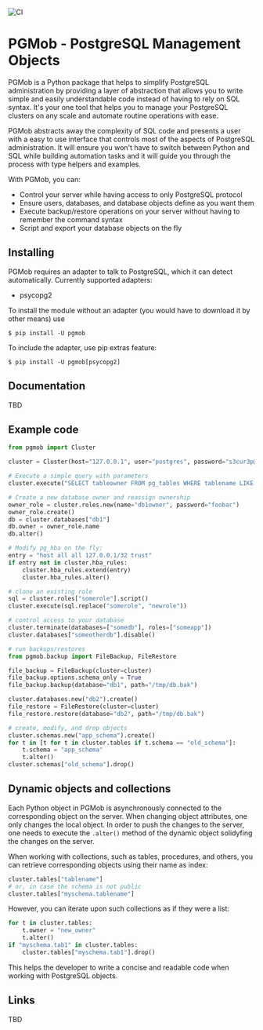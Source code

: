 ![CI](https://github.com/dataplat/pgmob/actions/workflows/CI.yaml/badge.svg)
# PGMob - PostgreSQL Management Objects

PGMob is a Python package that helps to simplify PostgreSQL administration by providing a layer of abstraction that allows you
to write simple and easily understandable code instead of having to rely on SQL syntax. It's your one tool that helps you to
manage your PostgreSQL clusters on any scale and automate routine operations with ease.

PGMob abstracts away the complexity of SQL code and presents a user with a easy to use interface that controls most of
the aspects of PostgreSQL administration. It will ensure you won't have to switch between Python and SQL while building
automation tasks and it will guide you through the process with type helpers and examples.

With PGMob, you can:

* Control your server while having access to only PostgreSQL protocol
* Ensure users, databases, and database objects define as you want them
* Execute backup/restore operations on your server without having to remember the command syntax
* Script and export your database objects on the fly


## Installing

PGMob requires an adapter to talk to PostgreSQL, which it can detect automatically. Currently supported adapters:

* psycopg2

To install the module without an adapter (you would have to download it by other means) use

```shell
$ pip install -U pgmob
```

To include the adapter, use pip extras feature:

```shell
$ pip install -U pgmob[psycopg2]
```

## Documentation

TBD

## Example code

```python
from pgmob import Cluster

cluster = Cluster(host="127.0.0.1", user="postgres", password="s3cur3p@ss")

# Execute a simple query with parameters
cluster.execute("SELECT tableowner FROM pg_tables WHERE tablename LIKE %s", "pg*")

# Create a new database owner and reassign ownership
owner_role = cluster.roles.new(name="db1owner", password="foobar")
owner_role.create()
db = cluster.databases["db1"]
db.owner = owner_role.name
db.alter()

# Modify pg_hba on the fly:
entry = "host all all 127.0.0.1/32 trust"
if entry not in cluster.hba_rules:
    cluster.hba_rules.extend(entry)
    cluster.hba_rules.alter()

# clone an existing role
sql = cluster.roles["somerole"].script()
cluster.execute(sql.replace("somerole", "newrole"))

# control access to your database
cluster.terminate(databases=["somedb"], roles=["someapp"])
cluster.databases["someotherdb"].disable()

# run backups/restores
from pgmob.backup import FileBackup, FileRestore

file_backup = FileBackup(cluster=cluster)
file_backup.options.schema_only = True
file_backup.backup(database="db1", path="/tmp/db.bak")

cluster.databases.new("db2").create()
file_restore = FileRestore(cluster=cluster)
file_restore.restore(database="db2", path="/tmp/db.bak")

# create, modify, and drop objects
cluster.schemas.new("app_schema").create()
for t in [t for t in cluster.tables if t.schema == "old_schema"]:
    t.schema = "app_schema"
    t.alter()
cluster.schemas["old_schema"].drop()
```

## Dynamic objects and collections

Each Python object in PGMob is asynchronously connected to the corresponding object on the server. When changing object attributes,
one only changes the local object. In order to push the changes to the server, one needs to execute the `.alter()` method of the dynamic
object solidyfing the changes on the server.

When working with collections, such as tables, procedures, and others, you can retrieve corresponding objects using their name as index:

```python
cluster.tables["tablename"]
# or, in case the schema is not public
cluster.tables["myschema.tablename"]
```

However, you can iterate upon such collections as if they were a list:

```python
for t in cluster.tables:
    t.owner = "new_owner"
    t.alter()
if "myschema.tab1" in cluster.tables:
    cluster.tables["myschema.tab1"].drop()
```

This helps the developer to write a concise and readable code when working with PostgreSQL objects.

## Links

TBD
